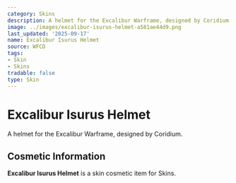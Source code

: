 ```yaml
---
category: Skins
description: A helmet for the Excalibur Warframe, designed by Coridium.
image: ../images/excalibur-isurus-helmet-a581ae44d9.png
last_updated: '2025-09-17'
name: Excalibur Isurus Helmet
source: WFCD
tags:
- Skin
- Skins
tradable: false
type: Skin
---
```


# Excalibur Isurus Helmet

A helmet for the Excalibur Warframe, designed by Coridium.

## Cosmetic Information

**Excalibur Isurus Helmet** is a skin cosmetic item for Skins.

